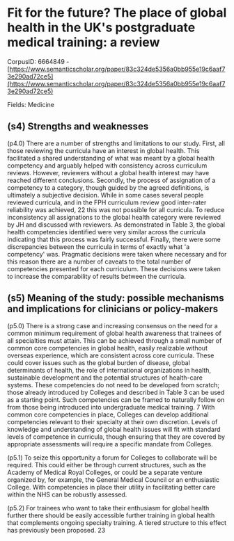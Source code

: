 # Fit for the future? The place of global health in the UK's postgraduate medical training: a review

CorpusID: 6664849 - [https://www.semanticscholar.org/paper/83c324de5356a0bb955e19c6aaf73e290ad72ce5](https://www.semanticscholar.org/paper/83c324de5356a0bb955e19c6aaf73e290ad72ce5)

Fields: Medicine

## (s4) Strengths and weaknesses
(p4.0) There are a number of strengths and limitations to our study. First, all those reviewing the curricula have an interest in global health. This facilitated a shared understanding of what was meant by a global health competency and arguably helped with consistency across curriculum reviews.   However, reviewers without a global health interest may have reached different conclusions. Secondly, the process of assignation of a competency to a category, though guided by the agreed definitions, is ultimately a subjective decision. While in some cases several people reviewed curricula, and in the FPH curriculum review good inter-rater reliability was achieved, 22 this was not possible for all curricula. To reduce inconsistency all assignations to the global health category were reviewed by JH and discussed with reviewers. As demonstrated in Table 3, the global health competencies identified were very similar across the curricula indicating that this process was fairly successful. Finally, there were some discrepancies between the curricula in terms of exactly what 'a competency' was. Pragmatic decisions were taken where necessary and for this reason there are a number of caveats to the total number of competencies presented for each curriculum. These decisions were taken to increase the comparability of results between the curricula.
## (s5) Meaning of the study: possible mechanisms and implications for clinicians or policy-makers
(p5.0) There is a strong case and increasing consensus on the need for a common minimum requirement of global health awareness that trainees of all specialties must attain. This can be achieved through a small number of common core competencies in global health, easily realizable without overseas experience, which are consistent across core curricula. These could cover issues such as the global burden of disease, global determinants of health, the role of international organizations in health, sustainable development and the potential structures of health-care systems. These competencies do not need to be developed from scratch; those already introduced by Colleges and described in Table 3 can be used as a starting point. Such competencies can be framed to naturally follow on from those being introduced into undergraduate medical training. 7 With common core competencies in place, Colleges can develop additional competencies relevant to their specialty at their own discretion. Levels of knowledge and understanding of global health issues will fit with standard levels of competence in curricula, though ensuring that they are covered by appropriate assessments will require a specific mandate from Colleges.

(p5.1) To seize this opportunity a forum for Colleges to collaborate will be required. This could either be through current structures, such as the Academy of Medical Royal Colleges, or could be a separate venture organized by, for example, the General Medical Council or an enthusiastic College. With competencies in place their utility in facilitating better care within the NHS can be robustly assessed.

(p5.2) For trainees who want to take their enthusiasm for global health further there should be easily accessible further training in global health that complements ongoing specialty training. A tiered structure to this effect has previously been proposed. 23 
